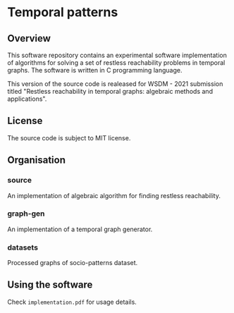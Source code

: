 # Temporal patterns

## Overview
This software repository contains an experimental software implementation of algorithms for solving a set of restless reachability problems in temporal graphs. The software is written in C programming language.

This version of the source code is realeased for WSDM - 2021 submission titled "Restless reachability in temporal graphs: algebraic methods and applications".

## License
The source code is subject to MIT license.

## Organisation
### source
An implementation of algebraic algorithm for finding restless reachability.
### graph-gen
An implementation of a temporal graph generator.
### datasets 
Processed graphs of socio-patterns dataset.

## Using the software
Check `implementation.pdf` for usage details.
